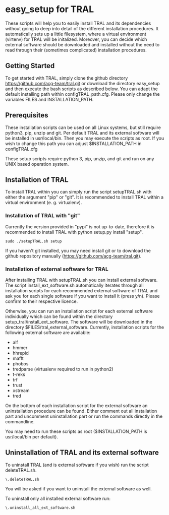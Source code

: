# easy_setup for TRAL

These scripts will help you to easily install TRAL and its dependencies without going to deep into detail of the different installation procedures.
It automatically sets up a little filesystem, where a virtual environment (virtenv) for TRAL will be initalized.
Moreover, you can decide which external software should be downloaded and installed without the need to read through their (sometimes complicated) installation procedures.

## Getting Started

To get started with TRAL, simply clone the github directory https://github.com/acg-team/tral.git or download the directory easy_setup and then execute the bash scripts as described below.
You can adapt the default installing path within configTRAL_path.cfg. Please only change the variables FILES and INSTALLATION_PATH.

## Prerequisites

These installation scripts can be used on all Linux systems, but still require python3, pip, unzip and git.
Per default TRAL and its external software will be installed in usr/local/bin. Then you may execute the scripts as root.
If you wish to change this path you can adjust $INSTALLATION_PATH in configTRAL.cfg

These setup scripts require python 3, pip, unzip, and git and run on any UNIX based operation system.

## Installation of TRAL

To install TRAL within you can simply run the script setupTRAL.sh with either the argument "pip" or "git".
It is recommended to install TRAL within a virtual environment (e. g. virtualenv).

### Installation of TRAL with "git"

Currently the version provided in "pypi" is not up-to-date, therefore it is recommended to install TRAL with python setup.py install "setup".

```
sudo ./setupTRAL.sh setup
```
If you haven't git installed, you may need install git or to download the github repository manually (https://github.com/acg-team/tral.git).


### Installation of external software for TRAL

After installing TRAL with setupTRAL.sh you can install external software. 
The script install_ext_software.sh automatically iterates through all installation scripts for each recommended external software of TRAL and ask you for each single software if you want to install it (press y/n). Please confirm to their respective licence.

Otherwise, you can run an installation script for each external software individually which can be found within the directory setup_tral/install_ext_software.
The software will be downloaded in the directory $FILES/tral_external_software.
Currently, installation scripts for the following external software are available:

- alf
- hmmer
- hhrepid
- mafft
- phobos
- tredparse  (virtualenv required to run in python2)
- t-reks
- trf
- trust
- xstream
- tred

On the bottom of each installation script for the external software an uninstallation procedure can be found.
Either comment out all installation part and uncomment uninstallation part or run the commands directly in the commandline.
 
You may need to run these scripts as root ($INSTALLATION_PATH is usr/local/bin per default).


## Uninstallation of TRAL and its external software

To uninstall TRAL (and is external software if you wish) run the script deleteTRAL.sh.

```
\.deleteTRAL.sh
```
You will be asked if you want to uninstall the external software as well.

To uninstall only all installed external software run:

```
\.uninstall_all_ext_software.sh
```
